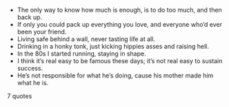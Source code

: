 - The only way to know how much is enough, is to do too much, and then back up.
 - If only you could pack up everything you love, and everyone who’d ever been your friend.
 - Living safe behind a wall, never tasting life at all.
 - Drinking in a honky tonk, just kicking hippies asses and raising hell.
 - In the 80s I started running, staying in shape.
 - I think it’s real easy to be famous these days; it’s not real easy to sustain success.
 - He’s not responsible for what he’s doing, cause his mother made him what he is.

7 quotes
